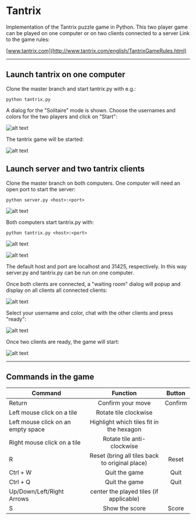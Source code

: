 # Tantrix
Implementation of the Tantrix puzzle game in Python. 
This two player game can be played on one computer or on two clients connected to a server
Link to the game rules:

[www.tantrix.com](http://www.tantrix.com/english/TantrixGameRules.html)

---

## Launch tantrix on one computer
Clone the master branch and start tantrix.py with e.g.:

`python tantrix.py`

A dialog for the "Solitaire" mode is shown. Choose the usernames and colors for the two players and click on "Start": 

![alt text](https://github.com/aless80/tantrix/blob/master/img/SolitaireDialog.png "Solitaire dialog")

The tantrix game will be started:

![alt text](https://github.com/aless80/tantrix/blob/master/img/tantrix_game_solitaire.png "Tantrix")

## Launch server and two tantrix clients
Clone the master branch on both computers. One computer will need an open port to start the server:

`python server.py <host>:<port>`

![alt text](https://github.com/aless80/tantrix/blob/master/img/terminal_server.png "python server.py")

Both computers start tantrix.py with:

`python tantrix.py <host>:<port>`

![alt text](https://github.com/aless80/tantrix/blob/master/img/terminal_client1.png "python server.py")

![alt text](https://github.com/aless80/tantrix/blob/master/img/terminal_client1.png "python server.py")

The default host and port are localhost and 31425, respectively. In this way server.py and tantrix.py can be run on one computer.


Once both clients are connected, a "waiting room" dialog will popup and display on all clients all connected clients:

![alt text](https://github.com/aless80/tantrix/blob/master/img/WaitingRoom_client1.png "waiting room.py")

Select your username and color, chat with the other clients and press "ready":

![alt text](https://github.com/aless80/tantrix/blob/master/img/WaitingRoom_client1_ready.png "client1 ready")

Once two clients are ready, the game will start:


![alt text](https://github.com/aless80/tantrix/blob/master/img/tantrix_game_2players.png "tantrix game 2 players")


---

## Commands in the game

| Command        | Function       | Button     |
| ------------- |:-------------:|:-------------:|
| Return | Confirm your move | Confirm |
| Left mouse click on a tile | Rotate tile clockwise | |
| Left mouse click on an empty space | Highlight which tiles fit in the hexagon | |
| Right mouse click on a tile | Rotate tile anti-clockwise | |
| R | Reset (bring all tiles back to original place) | Reset |
| Ctrl + W | Quit the game | Quit |
| Ctrl + Q | Quit the game | Quit |
| Up/Down/Left/Right Arrows | center the played tiles (if applicable) | |
| S | Show the score | Score |